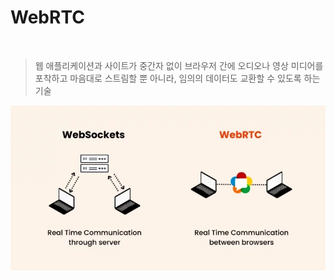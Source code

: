 # WebRTC

<br>

> 웹 애플리케이션과 사이트가 중간자 없이 브라우저 간에 오디오나 영상 미디어를 포착하고 마음대로 스트림할 뿐 아니라, 임의의 데이터도 교환할 수 있도록 하는 기술

![websockets-vs-webrtc-768x403](https://github.com/liarreez/Study/blob/main/image/websockets-vs-webrtc-768x403.png)
